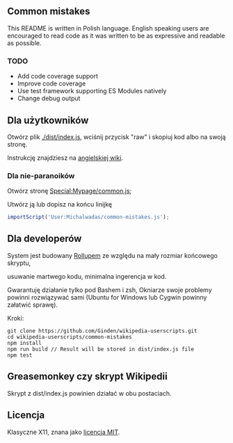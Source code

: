 ## Common mistakes

This README is written in Polish language. 
English speaking users are encouraged to read code as it was written
to be as expressive and readable as possible.

### TODO

* Add code coverage support
* Improve code coverage
* Use test framework supporting ES Modules natively
* Change debug output


## Dla użytkowników

Otwórz plik [./dist/index.js](dist/index.js), wciśnij przycisk "raw" i skopiuj kod albo na swoją stronę. 

Instrukcję znajdziesz na [angielskiej wiki](https://en.wikipedia.org/wiki/Wikipedia:User_scripts).

### Dla nie-paranoików

Otwórz stronę [Special:Mypage/common.js](https://pl.wikipedia.org/wiki/Special:Mypage/common.js);

Utwórz ją lub dopisz na końcu linijkę

```js
importScript('User:Michalwadas/common-mistakes.js');
```

## Dla developerów

System jest budowany [Rollupem](https://rollupjs.org/) ze względu na mały rozmiar końcowego skryptu,

usuwanie martwego kodu, minimalna ingerencja w kod.

Gwarantuję działanie tylko pod Bashem i zsh, Okniarze swoje problemy powinni rozwiązywać sami (Ubuntu for Windows lub Cygwin powinny załatwić sprawę).
 
Kroki:

```shell
git clone https://github.com/Ginden/wikipedia-userscripts.git
cd wikipedia-userscripts/common-mistakes
npm install
npm run build // Result will be stored in dist/index.js file
npm test
```

## Greasemonkey czy skrypt Wikipedii

Skrypt z dist/index.js powinien działać w obu postaciach. 

## Licencja

Klasyczne X11, znana jako [licencja MIT](https://pl.wikipedia.org/wiki/Licencja_MIT).

